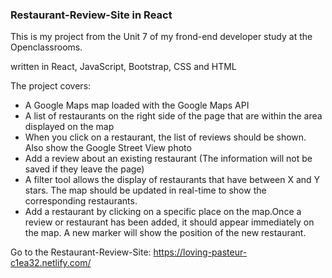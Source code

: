 ### Restaurant-Review-Site in React

This is my project from the Unit 7 of my frond-end developer study at the Openclassrooms. 

written in React, JavaScript, Bootstrap, CSS and HTML

The project covers:

- A Google Maps map loaded with the Google Maps API
- A list of restaurants on the right side of the page that are within the area displayed on the map
- When you click on a restaurant, the list of reviews should be shown. Also show the Google Street View photo
- Add a review about an existing restaurant (The information will not be saved if they leave the page)
- A filter tool allows the display of restaurants that have between X and Y stars. The map should be updated in real-time to show the  corresponding restaurants.
- Add a restaurant by clicking on a specific place on the map.Once a review or restaurant has been added, it should appear immediately on the map. A new marker will show the position of the new restaurant.

Go to the Restaurant-Review-Site: https://loving-pasteur-c1ea32.netlify.com/
